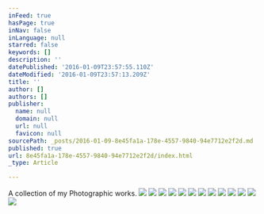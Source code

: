 ```yaml
---
inFeed: true
hasPage: true
inNav: false
inLanguage: null
starred: false
keywords: []
description: ''
datePublished: '2016-01-09T23:57:55.110Z'
dateModified: '2016-01-09T23:57:13.209Z'
title: ''
author: []
authors: []
publisher:
  name: null
  domain: null
  url: null
  favicon: null
sourcePath: _posts/2016-01-09-8e45fa1a-178e-4557-9840-94e7712e2f2d.md
published: true
url: 8e45fa1a-178e-4557-9840-94e7712e2f2d/index.html
_type: Article

---
```

A collection of my Photographic works.
![](https://the-grid-user-content.s3-us-west-2.amazonaws.com/b1c07953-7e75-4518-8c2a-57c1f1c29fdc.jpg)
![](https://the-grid-user-content.s3-us-west-2.amazonaws.com/978a1da2-1c02-451e-9f2a-f4ec5dcec619.jpg)
![](https://the-grid-user-content.s3-us-west-2.amazonaws.com/20057e50-fc9d-4194-9982-b0a15e0c4a06.jpg)
![](https://the-grid-user-content.s3-us-west-2.amazonaws.com/d341223e-640c-45c0-90d5-74dd7ef858c7.jpg)
![](https://the-grid-user-content.s3-us-west-2.amazonaws.com/b155c513-3ba8-4938-8ebf-cfd3a98d000f.jpg)
![](https://the-grid-user-content.s3-us-west-2.amazonaws.com/1ff7d084-4a20-47cc-8e34-f9322d43b047.jpg)
![](https://the-grid-user-content.s3-us-west-2.amazonaws.com/cb705754-10e0-404b-bf4a-d7915918a129.jpg)
![](https://the-grid-user-content.s3-us-west-2.amazonaws.com/ea0acaf9-1df8-4f09-b0cb-4b3849de1e65.jpg)
![](https://the-grid-user-content.s3-us-west-2.amazonaws.com/e336a3de-b42e-45e7-a246-2a2c63ac6c21.jpg)
![](https://the-grid-user-content.s3-us-west-2.amazonaws.com/dd819e93-70df-4599-a9c7-9b1598339c07.jpg)
![](https://the-grid-user-content.s3-us-west-2.amazonaws.com/8cd6c109-dc78-41a2-8cd2-052a4ea3d6e3.jpg)
![](https://the-grid-user-content.s3-us-west-2.amazonaws.com/9d544163-ebd7-49e6-a75c-edd047241a20.jpg)
![](https://the-grid-user-content.s3-us-west-2.amazonaws.com/6e8e8cf1-ae4a-4f49-84f2-f933f8a2dc41.jpg)